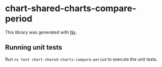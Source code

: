 # chart-shared-charts-compare-period

This library was generated with [Nx](https://nx.dev).

## Running unit tests

Run `nx test chart-shared-charts-compare-period` to execute the unit tests.
